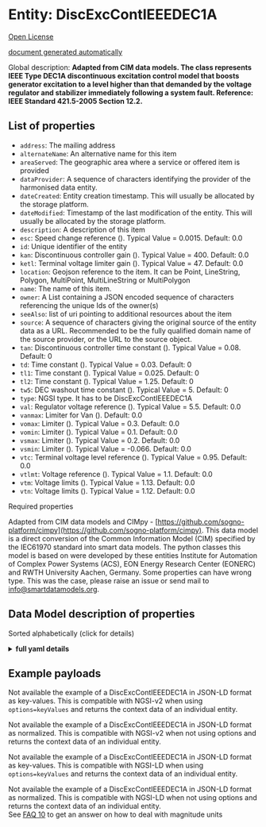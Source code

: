 Entity: DiscExcContIEEEDEC1A  
============================  
[Open License](https://github.com/smart-data-models//dataModel.EnergyCIM/blob/master/DiscExcContIEEEDEC1A/LICENSE.md)  
[document generated automatically](https://docs.google.com/presentation/d/e/2PACX-1vTs-Ng5dIAwkg91oTTUdt8ua7woBXhPnwavZ0FxgR8BsAI_Ek3C5q97Nd94HS8KhP-r_quD4H0fgyt3/pub?start=false&loop=false&delayms=3000#slide=id.gb715ace035_0_60)  
Global description: **Adapted from CIM data models. The class represents IEEE Type DEC1A discontinuous excitation control model that boosts generator excitation to a level higher than that demanded by the voltage regulator and stabilizer immediately following a system fault.  Reference: IEEE Standard 421.5-2005 Section 12.2.**  

## List of properties  

- `address`: The mailing address  - `alternateName`: An alternative name for this item  - `areaServed`: The geographic area where a service or offered item is provided  - `dataProvider`: A sequence of characters identifying the provider of the harmonised data entity.  - `dateCreated`: Entity creation timestamp. This will usually be allocated by the storage platform.  - `dateModified`: Timestamp of the last modification of the entity. This will usually be allocated by the storage platform.  - `description`: A description of this item  - `esc`: Speed change reference ().  Typical Value = 0.0015. Default: 0.0  - `id`: Unique identifier of the entity  - `kan`: Discontinuous controller gain ().  Typical Value = 400. Default: 0.0  - `ketl`: Terminal voltage limiter gain ().  Typical Value = 47. Default: 0.0  - `location`: Geojson reference to the item. It can be Point, LineString, Polygon, MultiPoint, MultiLineString or MultiPolygon  - `name`: The name of this item.  - `owner`: A List containing a JSON encoded sequence of characters referencing the unique Ids of the owner(s)  - `seeAlso`: list of uri pointing to additional resources about the item  - `source`: A sequence of characters giving the original source of the entity data as a URL. Recommended to be the fully qualified domain name of the source provider, or the URL to the source object.  - `tan`: Discontinuous controller time constant ().  Typical Value = 0.08. Default: 0  - `td`: Time constant ().  Typical Value = 0.03. Default: 0  - `tl1`: Time constant ().  Typical Value = 0.025. Default: 0  - `tl2`: Time constant ().  Typical Value = 1.25. Default: 0  - `tw5`: DEC washout time constant ().  Typical Value = 5. Default: 0  - `type`: NGSI type. It has to be DiscExcContIEEEDEC1A  - `val`: Regulator voltage reference ().  Typical Value = 5.5. Default: 0.0  - `vanmax`: Limiter for Van (). Default: 0.0  - `vomax`: Limiter ().  Typical Value = 0.3. Default: 0.0  - `vomin`: Limiter ().  Typical Value = 0.1. Default: 0.0  - `vsmax`: Limiter ().  Typical Value = 0.2. Default: 0.0  - `vsmin`: Limiter ().  Typical Value = -0.066. Default: 0.0  - `vtc`: Terminal voltage level reference ().  Typical Value = 0.95. Default: 0.0  - `vtlmt`: Voltage reference ().  Typical Value = 1.1. Default: 0.0  - `vtm`: Voltage limits ().  Typical Value = 1.13. Default: 0.0  - `vtn`: Voltage limits ().  Typical Value = 1.12. Default: 0.0    
Required properties  
Adapted from CIM data models and CIMpy - [https://github.com/sogno-platform/cimpy](https://github.com/sogno-platform/cimpy). This data model is a direct conversion of the Common Information Model (CIM) specified by the IEC61970 standard into smart data models. The python classes this model is based on were developed by these entities Institute for Automation of Complex Power Systems (ACS), EON Energy Research Center (EONERC) and RWTH University Aachen, Germany. Some properties can have wrong type. This was the case, please raise an issue or send mail to info@smartdatamodels.org.  
## Data Model description of properties  
Sorted alphabetically (click for details)  
<details><summary><strong>full yaml details</strong></summary>    
```yaml  
DiscExcContIEEEDEC1A:    
  description: 'Adapted from CIM data models. The class represents IEEE Type DEC1A discontinuous excitation control model that boosts generator excitation to a level higher than that demanded by the voltage regulator and stabilizer immediately following a system fault.  Reference: IEEE Standard 421.5-2005 Section 12.2.'    
  properties:    
    address:    
      description: 'The mailing address'    
      properties:    
        addressCountry:    
          description: 'Property. The country. For example, Spain. Model:''https://schema.org/addressCountry'''    
          type: string    
        addressLocality:    
          description: 'Property. The locality in which the street address is, and which is in the region. Model:''https://schema.org/addressLocality'''    
          type: string    
        addressRegion:    
          description: 'Property. The region in which the locality is, and which is in the country. Model:''https://schema.org/addressRegion'''    
          type: string    
        postOfficeBoxNumber:    
          description: 'Property. The post office box number for PO box addresses. For example, 03578. Model:''https://schema.org/postOfficeBoxNumber'''    
          type: string    
        postalCode:    
          description: 'Property. The postal code. For example, 24004. Model:''https://schema.org/https://schema.org/postalCode'''    
          type: string    
        streetAddress:    
          description: 'Property. The street address. Model:''https://schema.org/streetAddress'''    
          type: string    
      type: object    
      x-ngsi:    
        model: https://schema.org/address    
        type: Property    
    alternateName:    
      description: 'An alternative name for this item'    
      type: string    
      x-ngsi:    
        type: Property    
    areaServed:    
      description: 'The geographic area where a service or offered item is provided'    
      type: string    
      x-ngsi:    
        model: https://schema.org/Text    
        type: Property    
    dataProvider:    
      description: 'A sequence of characters identifying the provider of the harmonised data entity.'    
      type: string    
      x-ngsi:    
        type: Property    
    dateCreated:    
      description: 'Entity creation timestamp. This will usually be allocated by the storage platform.'    
      format: date-time    
      type: string    
      x-ngsi:    
        type: Property    
    dateModified:    
      description: 'Timestamp of the last modification of the entity. This will usually be allocated by the storage platform.'    
      format: date-time    
      type: string    
      x-ngsi:    
        type: Property    
    description:    
      description: 'A description of this item'    
      type: string    
      x-ngsi:    
        type: Property    
    esc:    
      description: 'Speed change reference ().  Typical Value = 0.0015. Default: 0.0'    
      type: number    
      x-ngsi:    
        model: https://schema.org/Number    
        type: Property    
    id:    
      anyOf: &discexccontieeedec1a_-_properties_-_owner_-_items_-_anyof    
        - description: 'Property. Identifier format of any NGSI entity'    
          maxLength: 256    
          minLength: 1    
          pattern: ^[\w\-\.\{\}\$\+\*\[\]`|~^@!,:\\]+$    
          type: string    
        - description: 'Property. Identifier format of any NGSI entity'    
          format: uri    
          type: string    
      description: 'Unique identifier of the entity'    
      x-ngsi:    
        type: Property    
    kan:    
      description: 'Discontinuous controller gain ().  Typical Value = 400. Default: 0.0'    
      type: number    
      x-ngsi:    
        model: https://schema.org/Number    
        type: Property    
    ketl:    
      description: 'Terminal voltage limiter gain ().  Typical Value = 47. Default: 0.0'    
      type: number    
      x-ngsi:    
        model: https://schema.org/Number    
        type: Property    
    location:    
      description: 'Geojson reference to the item. It can be Point, LineString, Polygon, MultiPoint, MultiLineString or MultiPolygon'    
      oneOf:    
        - description: 'Geoproperty. Geojson reference to the item. Point'    
          properties:    
            bbox:    
              items:    
                type: number    
              minItems: 4    
              type: array    
            coordinates:    
              items:    
                type: number    
              minItems: 2    
              type: array    
            type:    
              enum:    
                - Point    
              type: string    
          required:    
            - type    
            - coordinates    
          title: 'GeoJSON Point'    
          type: object    
        - description: 'Geoproperty. Geojson reference to the item. LineString'    
          properties:    
            bbox:    
              items:    
                type: number    
              minItems: 4    
              type: array    
            coordinates:    
              items:    
                items:    
                  type: number    
                minItems: 2    
                type: array    
              minItems: 2    
              type: array    
            type:    
              enum:    
                - LineString    
              type: string    
          required:    
            - type    
            - coordinates    
          title: 'GeoJSON LineString'    
          type: object    
        - description: 'Geoproperty. Geojson reference to the item. Polygon'    
          properties:    
            bbox:    
              items:    
                type: number    
              minItems: 4    
              type: array    
            coordinates:    
              items:    
                items:    
                  items:    
                    type: number    
                  minItems: 2    
                  type: array    
                minItems: 4    
                type: array    
              type: array    
            type:    
              enum:    
                - Polygon    
              type: string    
          required:    
            - type    
            - coordinates    
          title: 'GeoJSON Polygon'    
          type: object    
        - description: 'Geoproperty. Geojson reference to the item. MultiPoint'    
          properties:    
            bbox:    
              items:    
                type: number    
              minItems: 4    
              type: array    
            coordinates:    
              items:    
                items:    
                  type: number    
                minItems: 2    
                type: array    
              type: array    
            type:    
              enum:    
                - MultiPoint    
              type: string    
          required:    
            - type    
            - coordinates    
          title: 'GeoJSON MultiPoint'    
          type: object    
        - description: 'Geoproperty. Geojson reference to the item. MultiLineString'    
          properties:    
            bbox:    
              items:    
                type: number    
              minItems: 4    
              type: array    
            coordinates:    
              items:    
                items:    
                  items:    
                    type: number    
                  minItems: 2    
                  type: array    
                minItems: 2    
                type: array    
              type: array    
            type:    
              enum:    
                - MultiLineString    
              type: string    
          required:    
            - type    
            - coordinates    
          title: 'GeoJSON MultiLineString'    
          type: object    
        - description: 'Geoproperty. Geojson reference to the item. MultiLineString'    
          properties:    
            bbox:    
              items:    
                type: number    
              minItems: 4    
              type: array    
            coordinates:    
              items:    
                items:    
                  items:    
                    items:    
                      type: number    
                    minItems: 2    
                    type: array    
                  minItems: 4    
                  type: array    
                type: array    
              type: array    
            type:    
              enum:    
                - MultiPolygon    
              type: string    
          required:    
            - type    
            - coordinates    
          title: 'GeoJSON MultiPolygon'    
          type: object    
      x-ngsi:    
        type: Geoproperty    
    name:    
      description: 'The name of this item.'    
      type: string    
      x-ngsi:    
        type: Property    
    owner:    
      description: 'A List containing a JSON encoded sequence of characters referencing the unique Ids of the owner(s)'    
      items:    
        anyOf: *discexccontieeedec1a_-_properties_-_owner_-_items_-_anyof    
        description: 'Property. Unique identifier of the entity'    
      type: array    
      x-ngsi:    
        type: Property    
    seeAlso:    
      description: 'list of uri pointing to additional resources about the item'    
      oneOf:    
        - items:    
            format: uri    
            type: string    
          minItems: 1    
          type: array    
        - format: uri    
          type: string    
      x-ngsi:    
        type: Property    
    source:    
      description: 'A sequence of characters giving the original source of the entity data as a URL. Recommended to be the fully qualified domain name of the source provider, or the URL to the source object.'    
      type: string    
      x-ngsi:    
        type: Property    
    tan:    
      description: 'Discontinuous controller time constant ().  Typical Value = 0.08. Default: 0'    
      type: number    
      x-ngsi:    
        model: https://schema.org/Number    
        type: Property    
    td:    
      description: 'Time constant ().  Typical Value = 0.03. Default: 0'    
      type: number    
      x-ngsi:    
        model: https://schema.org/Number    
        type: Property    
    tl1:    
      description: 'Time constant ().  Typical Value = 0.025. Default: 0'    
      type: number    
      x-ngsi:    
        model: https://schema.org/Number    
        type: Property    
    tl2:    
      description: 'Time constant ().  Typical Value = 1.25. Default: 0'    
      type: number    
      x-ngsi:    
        model: https://schema.org/Number    
        type: Property    
    tw5:    
      description: 'DEC washout time constant ().  Typical Value = 5. Default: 0'    
      type: number    
      x-ngsi:    
        model: https://schema.org/Number    
        type: Property    
    type:    
      description: 'NGSI type. It has to be DiscExcContIEEEDEC1A'    
      enum:    
        - DiscExcContIEEEDEC1A    
      type: string    
      x-ngsi:    
        type: Property    
    val:    
      description: 'Regulator voltage reference ().  Typical Value = 5.5. Default: 0.0'    
      type: number    
      x-ngsi:    
        model: https://schema.org/Number    
        type: Property    
    vanmax:    
      description: 'Limiter for Van (). Default: 0.0'    
      type: number    
      x-ngsi:    
        model: https://schema.org/Number    
        type: Property    
    vomax:    
      description: 'Limiter ().  Typical Value = 0.3. Default: 0.0'    
      type: number    
      x-ngsi:    
        model: https://schema.org/Number    
        type: Property    
    vomin:    
      description: 'Limiter ().  Typical Value = 0.1. Default: 0.0'    
      type: number    
      x-ngsi:    
        model: https://schema.org/Number    
        type: Property    
    vsmax:    
      description: 'Limiter ().  Typical Value = 0.2. Default: 0.0'    
      type: number    
      x-ngsi:    
        model: https://schema.org/Number    
        type: Property    
    vsmin:    
      description: 'Limiter ().  Typical Value = -0.066. Default: 0.0'    
      type: number    
      x-ngsi:    
        model: https://schema.org/Number    
        type: Property    
    vtc:    
      description: 'Terminal voltage level reference ().  Typical Value = 0.95. Default: 0.0'    
      type: number    
      x-ngsi:    
        model: https://schema.org/Number    
        type: Property    
    vtlmt:    
      description: 'Voltage reference ().  Typical Value = 1.1. Default: 0.0'    
      type: number    
      x-ngsi:    
        model: https://schema.org/Number    
        type: Property    
    vtm:    
      description: 'Voltage limits ().  Typical Value = 1.13. Default: 0.0'    
      type: number    
      x-ngsi:    
        model: https://schema.org/Number    
        type: Property    
    vtn:    
      description: 'Voltage limits ().  Typical Value = 1.12. Default: 0.0'    
      type: number    
      x-ngsi:    
        model: https://schema.org/Number    
        type: Property    
  required: []    
  type: object    
```  
</details>    
## Example payloads    
Not available the example of a DiscExcContIEEEDEC1A in JSON-LD format as key-values. This is compatible with NGSI-v2 when  using `options=keyValues` and returns the context data of an individual entity.  
Not available the example of a DiscExcContIEEEDEC1A in JSON-LD format as normalized. This is compatible with NGSI-v2 when not using options and returns the context data of an individual entity.  
Not available the example of a DiscExcContIEEEDEC1A in JSON-LD format as key-values. This is compatible with NGSI-LD when  using `options=keyValues` and returns the context data of an individual entity.  
Not available the example of a DiscExcContIEEEDEC1A in JSON-LD format as normalized. This is compatible with NGSI-LD when not using options and returns the context data of an individual entity.  
See [FAQ 10](https://smartdatamodels.org/index.php/faqs/) to get an answer on how to deal with magnitude units